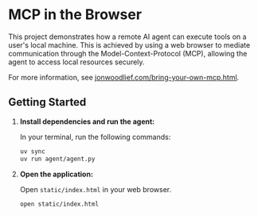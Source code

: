 # MCP in the Browser

This project demonstrates how a remote AI agent can execute tools on a user's local machine. This is achieved by using a web browser to mediate communication through the Model-Context-Protocol (MCP), allowing the agent to access local resources securely.

For more information, see [jonwoodlief.com/bring-your-own-mcp.html](https://jonwoodlief.com/bring-your-own-mcp.html).

## Getting Started

1.  **Install dependencies and run the agent:**

    In your terminal, run the following commands:

    ```bash
    uv sync
    uv run agent/agent.py
    ```

2.  **Open the application:**

    Open `static/index.html` in your web browser.

    ```bash
    open static/index.html
    ```
